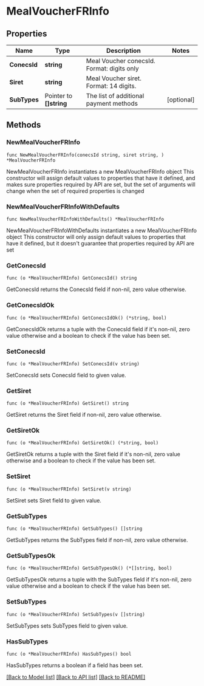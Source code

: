 # MealVoucherFRInfo

## Properties

Name | Type | Description | Notes
------------ | ------------- | ------------- | -------------
**ConecsId** | **string** | Meal Voucher conecsId. Format: digits only | 
**Siret** | **string** | Meal Voucher siret. Format: 14 digits. | 
**SubTypes** | Pointer to **[]string** | The list of additional payment methods | [optional] 

## Methods

### NewMealVoucherFRInfo

`func NewMealVoucherFRInfo(conecsId string, siret string, ) *MealVoucherFRInfo`

NewMealVoucherFRInfo instantiates a new MealVoucherFRInfo object
This constructor will assign default values to properties that have it defined,
and makes sure properties required by API are set, but the set of arguments
will change when the set of required properties is changed

### NewMealVoucherFRInfoWithDefaults

`func NewMealVoucherFRInfoWithDefaults() *MealVoucherFRInfo`

NewMealVoucherFRInfoWithDefaults instantiates a new MealVoucherFRInfo object
This constructor will only assign default values to properties that have it defined,
but it doesn't guarantee that properties required by API are set

### GetConecsId

`func (o *MealVoucherFRInfo) GetConecsId() string`

GetConecsId returns the ConecsId field if non-nil, zero value otherwise.

### GetConecsIdOk

`func (o *MealVoucherFRInfo) GetConecsIdOk() (*string, bool)`

GetConecsIdOk returns a tuple with the ConecsId field if it's non-nil, zero value otherwise
and a boolean to check if the value has been set.

### SetConecsId

`func (o *MealVoucherFRInfo) SetConecsId(v string)`

SetConecsId sets ConecsId field to given value.


### GetSiret

`func (o *MealVoucherFRInfo) GetSiret() string`

GetSiret returns the Siret field if non-nil, zero value otherwise.

### GetSiretOk

`func (o *MealVoucherFRInfo) GetSiretOk() (*string, bool)`

GetSiretOk returns a tuple with the Siret field if it's non-nil, zero value otherwise
and a boolean to check if the value has been set.

### SetSiret

`func (o *MealVoucherFRInfo) SetSiret(v string)`

SetSiret sets Siret field to given value.


### GetSubTypes

`func (o *MealVoucherFRInfo) GetSubTypes() []string`

GetSubTypes returns the SubTypes field if non-nil, zero value otherwise.

### GetSubTypesOk

`func (o *MealVoucherFRInfo) GetSubTypesOk() (*[]string, bool)`

GetSubTypesOk returns a tuple with the SubTypes field if it's non-nil, zero value otherwise
and a boolean to check if the value has been set.

### SetSubTypes

`func (o *MealVoucherFRInfo) SetSubTypes(v []string)`

SetSubTypes sets SubTypes field to given value.

### HasSubTypes

`func (o *MealVoucherFRInfo) HasSubTypes() bool`

HasSubTypes returns a boolean if a field has been set.


[[Back to Model list]](../README.md#documentation-for-models) [[Back to API list]](../README.md#documentation-for-api-endpoints) [[Back to README]](../README.md)


